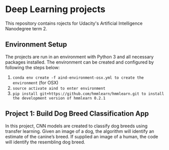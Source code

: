 # Deep Learning projects 

This repository contains rojects for Udacity's Artificial Intelligence Nanodegree term 2.

## Environment Setup

The projects are run in an environment with Python 3 and all necessary packages installed. The environment can be created and configured by following the steps below:

1. `conda env create -f aind-environment-osx.yml to create the environment` (for OSX)  
2. `source activate aind to enter environment`  
3. `pip install git+https://github.com/hmmlearn/hmmlearn.git to install the development version of hmmlearn 0.2.1`  

## Project 1: Build Dog Breed Classification App  

In this project, CNN models are created to classify dog breeds using transfer learning. Given an image of a dog, the algorithm will identify an estimate of the canine’s breed. If supplied an image of a human, the code will identify the resembling dog breed.   
